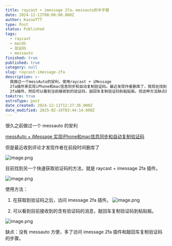 ```yaml
---
title: raycast + imessage 2fa，messauto的半平替
date: 2024-12-11T00:00:00.000Z
author: KazooTTT
type: Post
status: Published
tags:
  - raycast
  - macOS
  - 验证码
  - messauto
finished: true
published: true
category: null
slug: raycast-imessage-2fa
description: >-
  我做过一个messAuto的安利，使用raycast + iMessage
  2fa插件来实现iPhone和mac信息同步和自动复制验证码。最近发现作者删库了，我现在找到了一种快速获取验证码的方法。使用方法是在获取到验证码之后访问iMessage
  2fa插件，然后可以看到当前接收到的验证码，敲回车复制验证码到粘贴板。但这种方法缺点是没有messAuto方便，多了额外的步骤。
toAstro: true
astroType: post
date_created: 2024-12-11T12:27:36.000Z
date_modified: 2025-02-19T03:44:14.000Z
---
```


很久之前做过一个 messauto 的安利

[messAuto + iMessage 实现iPhone和mac信息同步和自动复制验证码](/notes/messauto-imessage-to-synchronize-iphone-and-mac-messages-and-automatically-copy-captchagraphic-bed-edition)

但是最近收到评论才发现作者在前段时间删库了

![image.png](<https://pictures.kazoottt.top/2024/12/20241211-20241211203702.png>)

目前找到另一个快速获取验证码的方法，就是 raycast + imessage 2fa 插件。

![image.png](<https://pictures.kazoottt.top/2024/12/20241211-20241211203735.png>)

使用方法：

1. 在获取到验证码之后，访问 imessage 2fa 插件。
   ![image.png](<https://pictures.kazoottt.top/2024/12/20241211-20241211204526.png>)

2. 可以看到目前接收到的含有验证码的消息，敲回车复制验证码到粘贴板。

![image.png](<https://pictures.kazoottt.top/2024/12/20241211-20241211204132.png>)

缺点：没有 messauto 方便，多了访问 imessage 2fa 插件和敲回车复制验证码的步骤。
